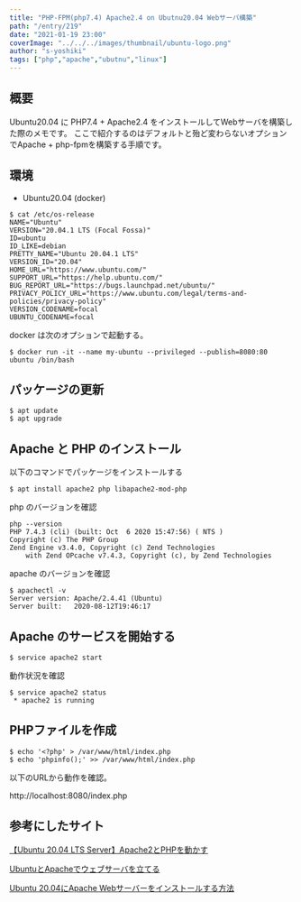 ```yaml
---
title: "PHP-FPM(php7.4) Apache2.4 on Ubutnu20.04 Webサーバ構築"
path: "/entry/219"
date: "2021-01-19 23:00"
coverImage: "../../../images/thumbnail/ubuntu-logo.png"
author: "s-yoshiki"
tags: ["php","apache","ubutnu","linux"]
---
```


## 概要

Ubuntu20.04 に PHP7.4 + Apache2.4 をインストールしてWebサーバを構築した際のメモです。
ここで紹介するのはデフォルトと殆ど変わらないオプションでApache + php-fpmを構築する手順です。

## 環境

 - Ubuntu20.04 (docker)

```shell
$ cat /etc/os-release
NAME="Ubuntu"
VERSION="20.04.1 LTS (Focal Fossa)"
ID=ubuntu
ID_LIKE=debian
PRETTY_NAME="Ubuntu 20.04.1 LTS"
VERSION_ID="20.04"
HOME_URL="https://www.ubuntu.com/"
SUPPORT_URL="https://help.ubuntu.com/"
BUG_REPORT_URL="https://bugs.launchpad.net/ubuntu/"
PRIVACY_POLICY_URL="https://www.ubuntu.com/legal/terms-and-policies/privacy-policy"
VERSION_CODENAME=focal
UBUNTU_CODENAME=focal
```

docker は次のオプションで起動する。

```shell
$ docker run -it --name my-ubuntu --privileged --publish=8080:80 ubuntu /bin/bash
```

## パッケージの更新

```shell
$ apt update
$ apt upgrade
```

## Apache と PHP のインストール

以下のコマンドでパッケージをインストールする

```shell
$ apt install apache2 php libapache2-mod-php
```

php のバージョンを確認

```shell
php --version
PHP 7.4.3 (cli) (built: Oct  6 2020 15:47:56) ( NTS )
Copyright (c) The PHP Group
Zend Engine v3.4.0, Copyright (c) Zend Technologies
    with Zend OPcache v7.4.3, Copyright (c), by Zend Technologies
```

apache のバージョンを確認

```
$ apachectl -v
Server version: Apache/2.4.41 (Ubuntu)
Server built:   2020-08-12T19:46:17
```


## Apache のサービスを開始する

```shell
$ service apache2 start 
```

動作状況を確認

```shell
$ service apache2 status
 * apache2 is running
```

## PHPファイルを作成

```shell
$ echo '<?php' > /var/www/html/index.php 
$ echo 'phpinfo();' >> /var/www/html/index.php 
```

以下のURLから動作を確認。

http://localhost:8080/index.php


## 参考にしたサイト

[【Ubuntu 20.04 LTS Server】Apache2とPHPを動かす](https://www.yokoweb.net/2020/08/14/ubuntu-20_04-apache-php/)

[UbuntuとApacheでウェブサーバを立てる](https://qiita.com/sakkuntyo/items/03742bad0f57a4f46b07)

[Ubuntu 20.04にApache Webサーバーをインストールする方法](https://www.digitalocean.com/community/tutorials/how-to-install-the-apache-web-server-on-ubuntu-20-04-ja)